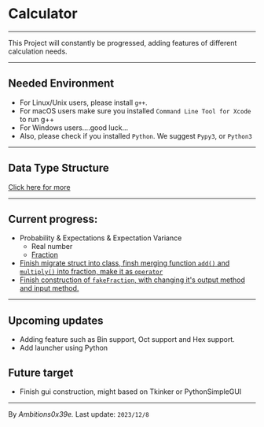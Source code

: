 # Calculator
---
This Project will constantly be progressed, adding features of different calculation needs.

---
## Needed Environment
- For Linux/Unix users, please install `g++`.
- For macOS users make sure you installed `Command Line Tool for Xcode` to run g++
- For Windows users....good luck...
- Also, please check if you installed `Python`.
We suggest `Pypy3`, or `Python3`

---
## Data Type Structure
<a href="DATATYPE.md">Click here for more</a>

---
## Current progress:
- Probability & Expectations & Expectation Variance
  - <a color=#blue>Real number</a>
  - <a href="https://github.com/Ambitions0x39e/calc/pull/5">Fraction</a>
- <a href="https://github.com/Ambitions0x39e/calc/pull/10">Finish migrate struct into class, finsh merging function `add()` and `multiply()` into fraction, make it as `operator`</a>
- <a href="https://github.com/Ambitions0x39e/calc/pull/11">Finish construction of `fakeFraction`, with changing it's output method and input method. </a>

---
## Upcoming updates
- Adding feature such as Bin support, Oct support and Hex support.
- Add launcher using Python 

## Future target
- Finish gui construction, might based on Tkinker or PythonSimpleGUI
---
By <cite>Ambitions0x39e.</cite>
Last update: <code>2023/12/8</code>


